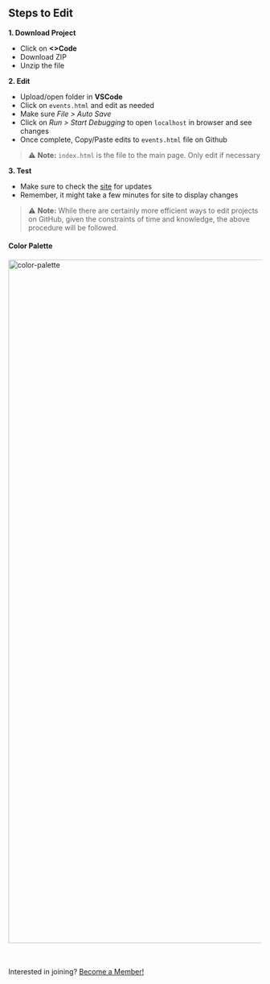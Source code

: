 ## Steps to Edit

**1. Download Project**
* Click on **<>Code**
* Download ZIP
* Unzip the file

**2. Edit**
* Upload/open folder in **VSCode**
* Click on `events.html` and edit as needed
* Make sure _File > Auto Save_
* Click on _Run > Start Debugging_ to open `localhost` in browser and see changes
* Once complete, Copy/Paste edits to `events.html` file on Github

> ⚠️ **Note:** `index.html` is the file to the main page. Only edit if necessary

**3. Test**
* Make sure to check the [site](https://shpeutpb.github.io/) for updates
* Remember, it might take a few minutes for site to display changes
  
> ⚠️ **Note:** While there are certainly more efficient ways to edit projects on GitHub, given the constraints of time and knowledge, the above procedure will be followed.


#### Color Palette
<img width="1357" alt="color-palette" src="https://github.com/shpeutpb/shpeutpb.github.io/assets/134008623/574a08f8-bf6e-4866-a0b4-4dfb604828c0">

<br><br>Interested in joining? [Become a Member!](https://forms.office.com/pages/responsepage.aspx?id=qbmAGv_YqECmbMazaOTyrlfc8a9tbPhJlsiK0RTnG6ZUQjk5TDE2TEVBRFdSSzZMQzlYODlVQlk5VS4u)
